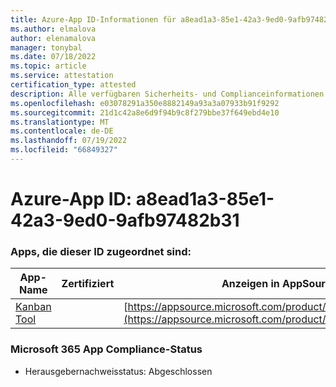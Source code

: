 ```yaml
---
title: Azure-App ID-Informationen für a8ead1a3-85e1-42a3-9ed0-9afb97482b31
ms.author: elmalova
author: elenamalova
manager: tonybal
ms.date: 07/18/2022
ms.topic: article
ms.service: attestation
certification_type: attested
description: Alle verfügbaren Sicherheits- und Complianceinformationen für a8ead1a3-85e1-42a3-9ed0-9afb97482b31.
ms.openlocfilehash: e03078291a350e8882149a93a3a07933b91f9292
ms.sourcegitcommit: 21d1c42a8e6d9f94b9c8f279bbe37f649ebd4e10
ms.translationtype: MT
ms.contentlocale: de-DE
ms.lasthandoff: 07/19/2022
ms.locfileid: "66849327"
---
```

# <a name="azure-app-id-a8ead1a3-85e1-42a3-9ed0-9afb97482b31"></a>Azure-App ID: a8ead1a3-85e1-42a3-9ed0-9afb97482b31


### <a name="apps-associated-with-this-id"></a>Apps, die dieser ID zugeordnet sind:
| **App-Name** | **Zertifiziert** | **Anzeigen in AppSource** |
|--------------|---------------|-----------------------|
| [Kanban Tool](../forward/WA200002121.md) |  | [https://appsource.microsoft.com/product/office/WA200002121](https://appsource.microsoft.com/product/office/WA200002121) |

### <a name="microsoft-365-app-compliance-status"></a>Microsoft 365 App Compliance-Status
- Herausgebernachweisstatus: Abgeschlossen
